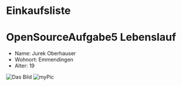 # Einkaufsliste
OpenSourceAufgabe5
Lebenslauf
==========

* Name: Jurek Oberhauser
* Wohnort: Emmendingen
* Alter: 19

![Das Bild](/Einkaufsliste/wolkenstadt.png)
![myPic][bild]

[bild]: Einkaufsliste/wolkenstadt.png "Test"